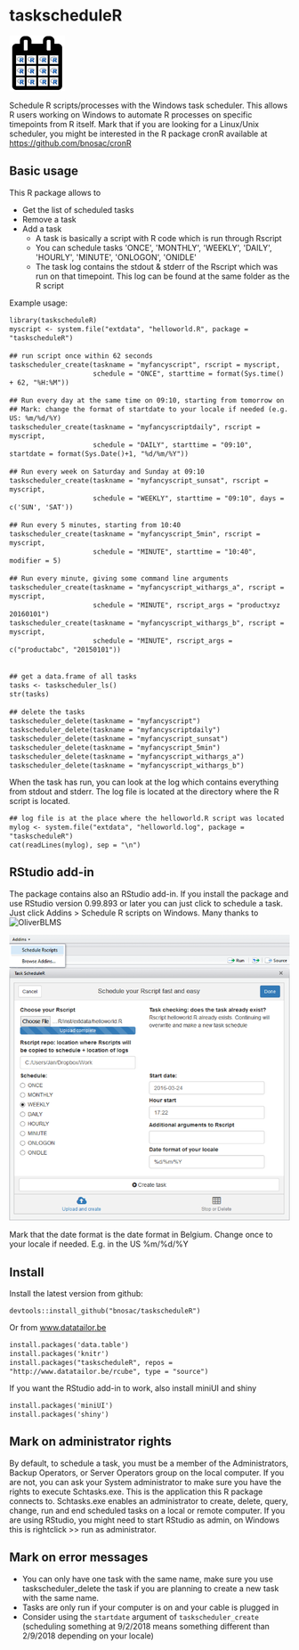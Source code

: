 taskscheduleR
=========

![taskscheduleR](vignettes/taskscheduleR-logo.png) 

Schedule R scripts/processes with the Windows task scheduler. This allows R users working on Windows to automate R processes on specific timepoints from R itself.
Mark that if you are looking for a Linux/Unix scheduler, you might be interested in the R package cronR available at https://github.com/bnosac/cronR


Basic usage
-----------

This R package allows to 
* Get the list of scheduled tasks
* Remove a task
* Add a task
  + A task is basically a script with R code which is run through Rscript
  + You can schedule tasks 'ONCE', 'MONTHLY', 'WEEKLY', 'DAILY', 'HOURLY', 'MINUTE', 'ONLOGON', 'ONIDLE'
  + The task log contains the stdout & stderr of the Rscript which was run on that timepoint. This log can be found at the same folder as the R script

Example usage:

```
library(taskscheduleR)
myscript <- system.file("extdata", "helloworld.R", package = "taskscheduleR")

## run script once within 62 seconds
taskscheduler_create(taskname = "myfancyscript", rscript = myscript, 
                     schedule = "ONCE", starttime = format(Sys.time() + 62, "%H:%M"))

## Run every day at the same time on 09:10, starting from tomorrow on
## Mark: change the format of startdate to your locale if needed (e.g. US: %m/%d/%Y)
taskscheduler_create(taskname = "myfancyscriptdaily", rscript = myscript, 
                     schedule = "DAILY", starttime = "09:10", startdate = format(Sys.Date()+1, "%d/%m/%Y"))

## Run every week on Saturday and Sunday at 09:10
taskscheduler_create(taskname = "myfancyscript_sunsat", rscript = myscript, 
                     schedule = "WEEKLY", starttime = "09:10", days = c('SUN', 'SAT'))

## Run every 5 minutes, starting from 10:40
taskscheduler_create(taskname = "myfancyscript_5min", rscript = myscript,
                     schedule = "MINUTE", starttime = "10:40", modifier = 5)

## Run every minute, giving some command line arguments
taskscheduler_create(taskname = "myfancyscript_withargs_a", rscript = myscript,
                     schedule = "MINUTE", rscript_args = "productxyz 20160101")
taskscheduler_create(taskname = "myfancyscript_withargs_b", rscript = myscript,
                     schedule = "MINUTE", rscript_args = c("productabc", "20150101"))


## get a data.frame of all tasks
tasks <- taskscheduler_ls()
str(tasks)

## delete the tasks
taskscheduler_delete(taskname = "myfancyscript")
taskscheduler_delete(taskname = "myfancyscriptdaily")
taskscheduler_delete(taskname = "myfancyscript_sunsat")
taskscheduler_delete(taskname = "myfancyscript_5min")
taskscheduler_delete(taskname = "myfancyscript_withargs_a")
taskscheduler_delete(taskname = "myfancyscript_withargs_b")
```

When the task has run, you can look at the log which contains everything from stdout and stderr. The log file is located at the directory where the R script is located.

```
## log file is at the place where the helloworld.R script was located
mylog <- system.file("extdata", "helloworld.log", package = "taskscheduleR")
cat(readLines(mylog), sep = "\n")
```

RStudio add-in
-----------

The package contains also an RStudio add-in. If you install the package and use RStudio version 0.99.893 or later you can just click to schedule a task. Just click Addins > Schedule R scripts on Windows. Many thanks to ![OliverBLMS](https://github.com/OliverBLMS) 

![taskscheduleR](vignettes/taskscheduleR-rstudioaddin.png) 

Mark that the date format is the date format in Belgium. Change once to your locale if needed. E.g. in the US %m/%d/%Y

Install
-----------

Install the latest version from github:
```
devtools::install_github("bnosac/taskscheduleR")
```

Or from www.datatailor.be
```
install.packages('data.table')
install.packages('knitr')
install.packages("taskscheduleR", repos = "http://www.datatailor.be/rcube", type = "source")
```

If you want the RStudio add-in to work, also install miniUI and shiny
```
install.packages('miniUI')
install.packages('shiny')
```

Mark on administrator rights
-----------

By default, to schedule a task, you must be a member of the Administrators, Backup Operators, or Server Operators group on the local computer.
If you are not, you can ask your System administrator to make sure you have the rights to execute Schtasks.exe. This is the application this R package connects to.
Schtasks.exe enables an administrator to create, delete, query, change, run and end scheduled tasks on a local or remote computer.
If you are using RStudio, you might need to start RStudio as admin, on Windows this is rightclick >> run as administrator.

Mark on error messages
-----------

- You can only have one task with the same name, make sure you use taskscheduler_delete the task if you are planning to create a new task with the same name.
- Tasks are only run if your computer is on and your cable is plugged in
- Consider using the `startdate` argument of `taskscheduler_create` (scheduling something at 9/2/2018 means something different than 2/9/2018 depending on your locale)

